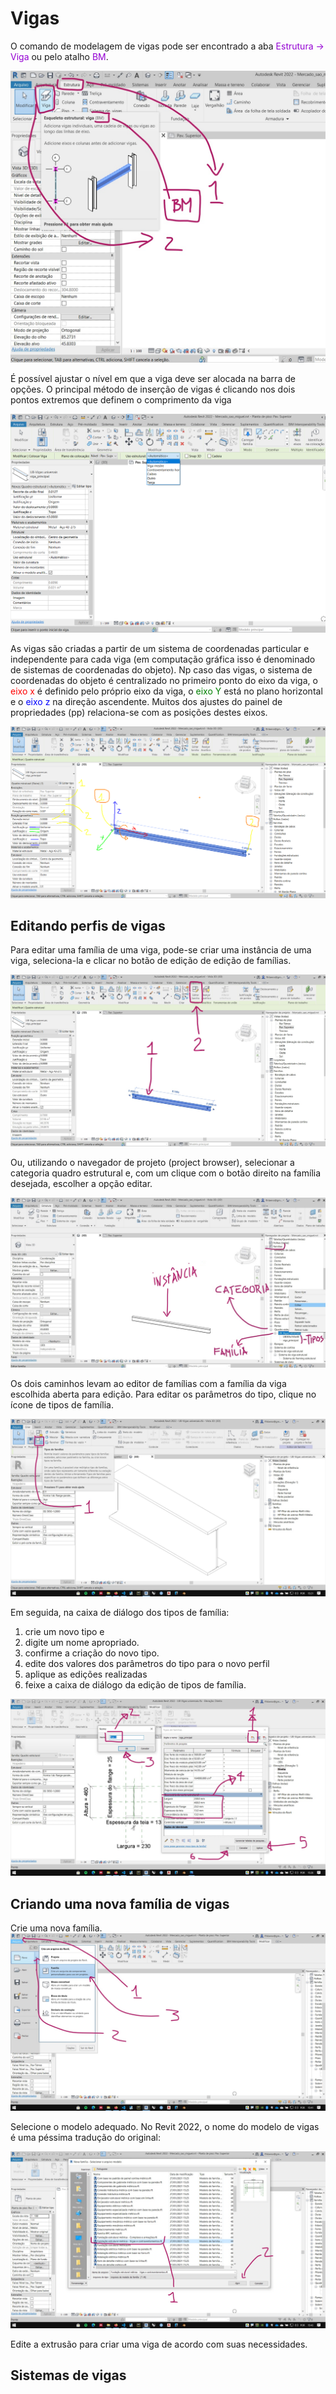 # Vigas

<p>O comando de modelagem de vigas pode ser encontrado a aba <span style="color: darkviolet">Estrutura -> Viga</span> ou pelo atalho <span style="color: darkviolet">BM</span>.</p>

![vigas](.\vigas01.jpg)

É possível ajustar o nível em que a viga deve ser alocada na barra de opções. O principal método de inserção de vigas é clicando nos dois  pontos extremos que definem o comprimento da viga

![vigas](.\vigas02.png)

<p>As vigas são criadas a partir de um sistema de coordenadas particular e independente para cada viga (em computação gráfica isso é denominado de sistemas de coordenadas do objeto). Np caso das vigas, o sistema de coordenadas do objeto é centralizado no primeiro ponto do eixo da viga, o <span style="color: red">eixo x</span> é definido pelo próprio eixo da viga, o <span style="color: green">eixo Y</span> está no plano horizontal e o <span style="color: blue">eixo z</span> na direção ascendente. Muitos dos ajustes do painel de propriedades (pp) relaciona-se com as posições destes eixos.</p>

![vigas](.\vigas03.png)

## Editando perfis de vigas

Para editar uma família de uma viga, pode-se criar uma instância de uma viga, seleciona-la e clicar no botão de edição de edição de famílias. 

![vigas](.\familia_viga_01.jpg)

Ou, utilizando o navegador de projeto (project browser), selecionar a categoria quadro estrutural e, com um clique com o botão direito na família desejada, escolher a opção editar.

![vigas](.\familia_viga_02a.jpg)

Os dois caminhos levam ao editor de famílias com a família da viga escolhida aberta para edição. Para editar os parâmetros do tipo, clique no ícone de tipos de família.


![vigas](.\vigas_familia_ed_01.jpg)

Em seguida, na caixa de diálogo dos tipos de família:

1. crie um novo tipo e 
2. digite um nome apropriado.
3. confirme a criação do novo tipo.
4. edite dos valores dos parâmetros do tipo para o novo perfil
5. aplique as edições realizadas
6. feixe a caixa de diálogo da edição de tipos de família.

![vigas](.\vigas_familia_ed_02.jpg)

## Criando uma nova família de vigas

Crie uma nova família.
![vigas](.\criando_nova_familia_de_vigas.jpg)

Selecione o modelo adequado. No Revit 2022, o nome do modelo de vigas é uma péssima tradução do original:

![vigas](.\criando_nova_familia_de_vigas_02.jpg)

Edite a extrusão para criar uma viga de acordo com suas necessidades. 

## Sistemas de vigas